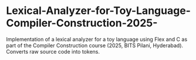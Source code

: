 # Lexical-Analyzer-for-Toy-Language-Compiler-Construction-2025-
Implementation of a lexical analyzer for a toy language using Flex and C as part of the Compiler Construction course (2025, BITS Pilani, Hyderabad). Converts raw source code into tokens.
